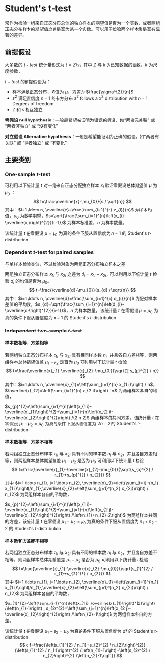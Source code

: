 # Student's t-test

常作为检验一组来自正态分布总体的独立样本的期望值是否为一个实数，或者两组正态分布样本的期望值之差是否为某一个实数。可以用于检验两个样本集是否有显著的差异。

## 前提假设

大多数的 $t-test$  统计量形式为 $t=Z/s$，其中 $Z$ 与 $k$ 为已知数据的函数，$k$ 为尺度参数，

$t-test$ 的前提假设为：

- 样本满足正态分布，均值为 $\mu$，方差为 $\frac{\sigma^{2}}{n}$
- $s^{2}$ 满足置信度 $n-1$ 的卡方分布   $s^{2}$ follows a $x^2$ distribution with $n-1$ Degrees of freedom
- $Z$ 和 $s$ 相互独立 

**零假设 null hypothesis**：一般是希望被证明为错误的假设，如“两者无关联” 或 “两者非独立” 或 “没有变化”

**对立假设 Alternative hypothesis**：一般是希望能证明为正确的假设，如“两者有关联” 或 “两者独立” 或 “有变化”

## 主要类别

### One-sample *t*-test

可利用以下统计量 $t$ 对一组来自正态分配独立样本 $x_i$ 验证零假设总体期望值 $μ$ 为 $μ_0$ ：
$$
t=\frac{\overline{x}-\mu_{0}}{s / \sqrt{n}}
$$
其中：$i=1 \ldots n, \overline{x}=\frac{\sum_{i=1}^{n} x_{i}}{n}$ 为样本均值，$μ_0$ 为数学期望，$s=\sqrt{\frac{\sum_{i=1}^{n}\left(x_{i}-\overline{x}\right)^{2}}{n-1}}$ 为样本标准差，$n$ 为样本数量。

该统计量 $t$ 在零假设 $\mu=\mu_{0}$ 为真的条件下服从置信度为 $n-1$ 的 Student's *t*-distribution



### Dependent *t*-test for paired samples

与单样本检验类似，不过检验对象为两组正态分布独立样本之差

两组独立正态分布样本 $x_{1i}$ 与  $x_{2i}$ 之差为 $d_{i} = x_{1i} - x_{2i}$，可以利用以下统计量 *t* 检验 $d_{i}$ 的均值是否为 $\mu_{0}$。
$$
t=\frac{\overline{d}-\mu_{0}}{s_{d} / \sqrt{n}}
$$
其中：$i=1 \ldots n, \overline{d}=\frac{\sum_{i=1}^{n} d_{i}}{n}$ 为配对样本差值的平均数，$s_{d}=\sqrt{\frac{\sum_{i=1}^{n}\left(d_{i}-\overline{d}\right)^{2}}{n-1}}$，$n$ 为样本数量，该统计量 $t$ 在零假设 $\mu=\mu_{0}$ 为真的条件下服从置信度为 $n-1$ 的 Student's *t*-distribution



### Independent two-sample *t*-test

#### 样本数相等，方差相等

若两组独立正态分布样本 $x_{1i}$ 与 $x_{2i}$ 具有相同样本数 $n$，并且各自方差相等，则两组样本总体期望值差 $\mu_1 - \mu_2$ 是否为 $\mu_0$ 可利用以下统计量 $t$ 检验
$$
t=\frac{\overline{x}_{1}-\overline{x}_{2}-\mu_{0}}{\sqrt{2 s_{p}^{2} / n}}
$$
其中：$i=1 \ldots n, \overline{x}_{1}=\left(\sum_{i=1}^{n} x_{1 i}\right) / n$，$\overline{x}_{2}=\left(\sum_{i=1}^{n} x_{2 i}\right) / n$ 为两组样本各自的均值，

$s_{p}^{2}=\left(\sum_{i=1}^{n}\left(x_{1 i}-\overline{x}_{1}\right)^{2}+\sum_{i=1}^{n}\left(x_{2 i}-\overline{x}_{2}\right)^{2}\right) /(2 n-2)$ 两组样本的共同方差，该统计量 $t$ 在零假设 $\mu_{1} - \mu_{2} = \mu_{0}$ 为真的条件下服从置信度为 $2n-2$ 的 Student's *t*-distribution

#### 样本数相等，方差不相等

若两组独立正态分布样本 $x_{1i}$ 与 $x_{2i}$ 具有不同的样本数 $n_1$ 与 $n_2$，并且各自方差相等，则两组样本总体期望值差 $\mu_1 - \mu_2$ 是否为 $\mu_0$ 可利用以下统计量 $t$ 检验
$$
t=\frac{\overline{x}_{1}-\overline{x}_{2}-\mu_{0}}{\sqrt{s_{p}^{2} / n_{1}+s_{p}^{2} / n_{2}}}
$$
其中 $i=1 \ldots n_{1}, j=1 \ldots n_{2}, \overline{x}_{1}=\left(\sum_{i=1}^{n_1} x_{1 i}\right)/n_{1},\overline{x}_{2}=\left(\sum_{j=1}^{n_2} x_{2j}\right) / n_{2}$ 为两组样本各自的平均数，

$s_{p}^{2}=\left(\sum_{i=1}^{n}\left(x_{1 i}-\overline{x}_{1}\right)^{2}+\sum_{j=1}^{n}\left(x_{2 j}-\overline{x}_{2}\right)^{2}\right) /\left(n_{1}+n_{2}-2\right)$ 为两组样本共同的方差，该统计量 $t$ 在零假设 $\mu_{1} - \mu_{2} = \mu_{0}$ 为真的条件下服从置信度为 $n_{1}+n_{2}-2$ 的 Student's *t*-distribution

#### 样本数和方差都不相等

若两组独立正态分布样本 $x_{1i}$ 与 $x_{2i}$ 具有不同的样本数 $n_1$ 与 $n_2$，并且各自方差不相等，则两组样本总体期望值差 $\mu_1 - \mu_2$ 是否为 $\mu_0$ 可利用以下统计量 $t$ 检验
$$
t=\frac{\overline{x}_{1}-\overline{x}_{2}-\mu_{0}}{\sqrt{s_{1}^{2} / n_{1}+s_{2}^{2} / n_{2}}}
$$
其中 $i=1 \ldots n_{1}, j=1 \ldots n_{2}, \overline{x}_{1}=\left(\sum_{i=1}^{n_1} x_{1 i}\right)/n_{1},\overline{x}_{2}=\left(\sum_{j=1}^{n_2} x_{2j}\right) / n_{2}$ 为两组样本各自的平均数，

$s_{1}^{2}=\left(\sum_{i=1}^{n}\left(x_{1 i}-\overline{x}_{1}\right)^{2}\right) /\left(n_{1}-1\right) , s_{2}^{2}=\left(\sum_{j=1}^{n}\left(x_{2 j}-\overline{x}_{2}\right)^{2}\right) /\left(n_{2}-1\right)$ 为两组样本各自的方差。

该统计量 $t$ 在零假设 $\mu_{1} - \mu_{2} = \mu_{0}$ 为真的条件下服从置信度为 $df$ 的 Student's *t*-distribution
$$
d f=\frac{\left(s_{1}^{2} / n_{1}+s_{2}^{2} / n_{2}\right)^{2}}{\left(s_{1}^{2} / n_{1}\right)^{2} /\left(n_{1}-1\right)+\left(s_{2}^{2} / n_{2}\right)^{2} /\left(n_{2}-1\right)}
$$

